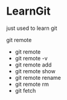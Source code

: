 # LearnGit
just used to learn git


git remote
  - git remote
  - git remote -v
  - git remote add <shortname> <url>
  - git remote show
  - git remote rename
  - git remote rm
  - git fetch <remote>
